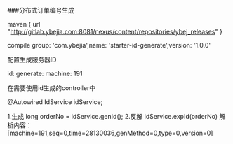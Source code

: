 ###分布式订单编号生成

maven { url "http://gitlab.ybejia.com:8081/nexus/content/repositories/ybej_releases" }

compile group: 'com.ybejia',name: 'starter-id-generate',version: '1.0.0'

配置生成服务器ID

id:
  generate:
    machine: 191
 
 在需要使用id生成的controller中
 
  @Autowired
  IdService idService;
  
  1.生成
  long orderNo = idService.genId();
  2.反解
  idService.expId(orderNo) 
    解析内容：
    [machine=191,seq=0,time=28130036,genMethod=0,type=0,version=0]
  
